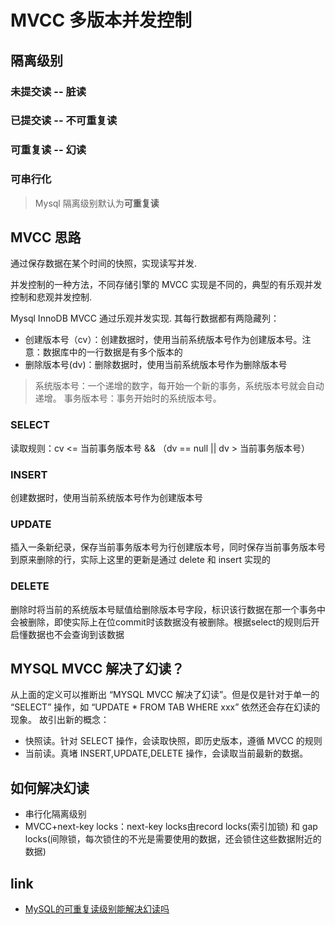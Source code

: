 # MVCC 多版本并发控制

## 隔离级别

### 未提交读 -- 脏读
### 已提交读 -- 不可重复读
### 可重复读 -- 幻读
### 可串行化

> Mysql 隔离级别默认为**可重复读**

## MVCC 思路

通过保存数据在某个时间的快照，实现读写并发.

并发控制的一种方法，不同存储引擎的 MVCC 实现是不同的，典型的有乐观并发控制和悲观并发控制.

Mysql InnoDB MVCC 通过乐观并发实现. 其每行数据都有两隐藏列：

* 创建版本号（cv）：创建数据时，使用当前系统版本号作为创建版本号。注意：数据库中的一行数据是有多个版本的
* 删除版本号(dv)：删除数据时，使用当前系统版本号作为删除版本号

> 系统版本号：一个递增的数字，每开始一个新的事务，系统版本号就会自动递增。
> 事务版本号：事务开始时的系统版本号。

### SELECT

读取规则：cv <= 当前事务版本号 && （dv == null || dv > 当前事务版本号）

### INSERT

创建数据时，使用当前系统版本号作为创建版本号

### UPDATE

插入一条新纪录，保存当前事务版本号为行创建版本号，同时保存当前事务版本号到原来删除的行，实际上这里的更新是通过 delete 和 insert 实现的

### DELETE

删除时将当前的系统版本号赋值给删除版本号字段，标识该行数据在那一个事务中会被删除，即使实际上在位commit时该数据没有被删除。根据select的规则后开启懂数据也不会查询到该数据


## MYSQL MVCC 解决了幻读？

从上面的定义可以推断出 “MYSQL MVCC 解决了幻读”。但是仅是针对于单一的 “SELECT” 操作，如 “UPDATE * FROM TAB WHERE xxx” 依然还会存在幻读的现象。
故引出新的概念：

* 快照读。针对 SELECT 操作，会读取快照，即历史版本，遵循 MVCC 的规则
* 当前读。真堵 INSERT,UPDATE,DELETE 操作，会读取当前最新的数据。

## 如何解决幻读

* 串行化隔离级别
* MVCC+next-key locks：next-key locks由record locks(索引加锁) 和 gap locks(间隙锁，每次锁住的不光是需要使用的数据，还会锁住这些数据附近的数据)


## link

* [MySQL的可重复读级别能解决幻读吗](https://www.cnblogs.com/liyus/p/10556563.html)








